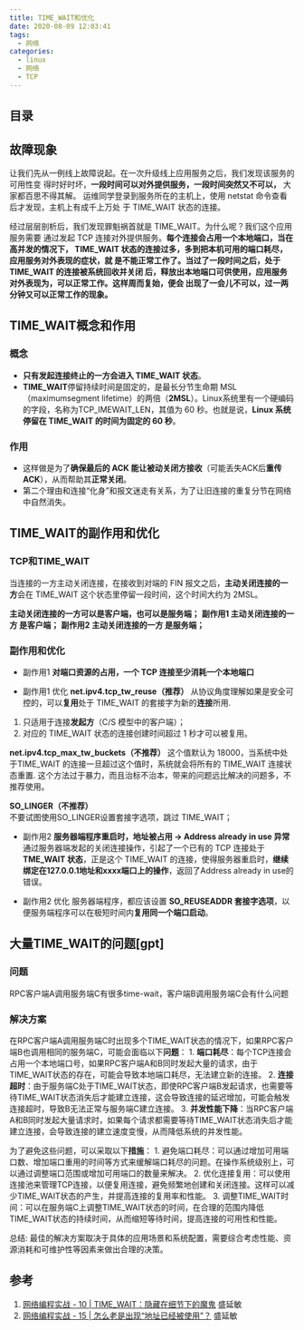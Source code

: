 ```yaml
---
title: TIME_WAIT和优化
date: 2020-08-09 12:03:41
tags: 
  - 网络
categories: 
  - linux
  - 网络
  - TCP     
---
```


<p></p>
<!-- more -->

## 目录
<!-- toc -->

## 故障现象
让我们先从一例线上故障说起。在一次升级线上应用服务之后，我们发现该服务的可用性变
得时好时坏，**一段时间可以对外提供服务，一段时间突然又不可以，** 大家都百思不得其解。
运维同学登录到服务所在的主机上，使用 netstat 命令查看后才发现，主机上有成千上万处
于 TIME_WAIT 状态的连接。

经过层层剖析后，我们发现罪魁祸首就是 TIME_WAIT。为什么呢？我们这个应用服务需要
通过发起 TCP 连接对外提供服务。**每个连接会占用一个本地端口，当在高并发的情况下，
TIME_WAIT 状态的连接过多，多到把本机可用的端口耗尽，应用服务对外表现的症状，就
是不能正常工作了。当过了一段时间之后，处于 TIME_WAIT 的连接被系统回收并关闭
后，释放出本地端口可供使用，应用服务对外表现为，可以正常工作。这样周而复始，便会
出现了一会儿不可以，过一两分钟又可以正常工作的现象。**

##  TIME_WAIT概念和作用

###  概念
+ **只有发起连接终止的一方会进入 TIME_WAIT 状态**。
+ **TIME_WAIT**停留持续时间是固定的，是最长分节生命期 MSL（maximumsegment lifetime）的两倍（**2MSL**）。Linux系统里有一个硬编码的字段，名称为TCP_IMEWAIT_LEN，其值为 60 秒。也就是说，**Linux 系统停留在 TIME_WAIT 的时间为固定的 60 秒**。

###  作用
+ 这样做是为了**确保最后的 ACK 能让被动关闭方接收**（可能丢失ACK后**重传ACK**），从而帮助其**正常关闭**。
+ 第二个理由和连接“化身”和报文迷走有关系，为了让旧连接的重复分节在网络中自然消失。

##  TIME_WAIT的副作用和优化

###  TCP和TIME_WAIT

当连接的一方主动关闭连接，在接收到对端的 FIN 报文之后，**主动关闭连接的一方**会在 TIME_WAIT 这个状态里停留一段时间，这个时间大约为 2MSL。

**主动关闭连接的一方可以是客户端，也可以是服务端；**
**副作用1 主动关闭连接的一方 是客户端；**
**副作用2 主动关闭连接的一方 是服务端；**

###  副作用和优化

+ 副作用1 **对端口资源的占用，一个 TCP 连接至少消耗一个本地端口**

+  副作用1 优化
 **net.ipv4.tcp_tw_reuse（推荐）**
  从协议角度理解如果是安全可控的，可以**复用**处于 TIME_WAIT 的套接字为新的**连接**所用.
  1. 只适用于连接**发起方**（C/S 模型中的客户端）；
  2. 对应的 TIME_WAIT 状态的连接创建时间超过 1 秒才可以被复用。

 **net.ipv4.tcp_max_tw_buckets（不推荐）**
  这个值默认为 18000，当系统中处于TIME_WAIT 的连接一旦超过这个值时，系统就会将所有的 TIME_WAIT 连接状态重置.
  这个方法过于暴力，而且治标不治本，带来的问题远比解决的问题多，不推荐使用。

 **SO_LINGER（不推荐）**  
  不要试图使用SO_LINGER设置套接字选项，跳过 TIME_WAIT；


+ 副作用2  **服务器端程序重启时，地址被占用 -> Address already in use 异常**
通过服务器端发起的关闭连接操作，引起了一个已有的 TCP 连接处于 **TME_WAIT 状态**，正是这个 TIME_WAIT 的连接，使得服务器重启时，**继续绑定在127.0.0.1地址和xxxx端口上的操作**，返回了Address already in use的错误。

+ 副作用2  优化
服务器端程序，都应该设置 **SO_REUSEADDR 套接字选项**，以便服务端程序可以在极短时间内**复用同一个端口启动**。


## 大量TIME_WAIT的问题[gpt]
###  问题
  RPC客户端A调用服务端C有很多time-wait，客户端B调用服务端C会有什么问题 

### 解决方案 
在RPC客户端A调用服务端C时出现多个TIME_WAIT状态的情况下，如果RPC客户端B也调用相同的服务端C，可能会面临以下**问题**：
    1. **端口耗尽**：每个TCP连接会占用一个本地端口号，如果RPC客户端A和B同时发起大量的请求，由于TIME_WAIT状态的存在，可能会导致本地端口耗尽，无法建立新的连接。
    2. **连接超时**：由于服务端C处于TIME_WAIT状态，即使RPC客户端B发起请求，也需要等待TIME_WAIT状态消失后才能建立连接，这会导致连接的延迟增加，可能会触发连接超时，导致B无法正常与服务端C建立连接。
    3. **并发性能下降**：当RPC客户端A和B同时发起大量请求时，如果每个请求都需要等待TIME_WAIT状态消失后才能建立连接，会导致连接的建立速度变慢，从而降低系统的并发性能。


为了避免这些问题，可以采取以下**措施**：
    1. 避免端口耗尽：可以通过增加可用端口数、增加端口重用的时间等方式来缓解端口耗尽的问题。在操作系统级别上，可以通过调整端口范围或增加可用端口的数量来解决。
    2. 优化连接复用：可以使用连接池来管理TCP连接，以便复用连接，避免频繁地创建和关闭连接。这样可以减少TIME_WAIT状态的产生，并提高连接的复用率和性能。
    3. 调整TIME_WAIT时间：可以在服务端C上调整TIME_WAIT状态的时间，在合理的范围内降低TIME_WAIT状态的持续时间，从而缩短等待时间，提高连接的可用性和性能。


  总结: 最佳的解决方案取决于具体的应用场景和系统配置，需要综合考虑性能、资源消耗和可维护性等因素来做出合理的决策。


## 参考
1. [网络编程实战 - 10 | TIME_WAIT：隐藏在细节下的魔鬼]() 盛延敏  
2. [网络编程实战 - 15 | 怎么老是出现“地址已经被使用”？]() 盛延敏  